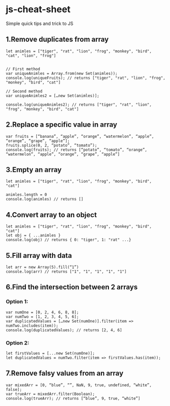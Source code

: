 # js-cheat-sheet
 Simple quick tips and trick to JS

## 1.Remove duplicates from array
```
let animles = ["tiger", "rat", "lion", "frog", "monkey", "bird", "cat", "lion", "frog"]


// First method
var uniqueAnimles = Array.from(new Set(animles));
console.log(uniqueFruits); // returns ["tiger", "rat", "lion", "frog", "monkey", "bird", "cat"]

// Second method
var uniqueAnimles2 = […new Set(animles)];

console.log(uniqueAnimles2); // returns ["tiger", "rat", "lion", "frog", "monkey", "bird", "cat"]
```

## 2.Replace a specific value in array

```
var fruits = [“banana”, “apple”, “orange”, “watermelon”, “apple”, “orange”, “grape”, “apple”];
fruits.splice(0, 2, “potato”, “tomato”);
console.log(fruits); // returns [“potato”, “tomato”, “orange”, “watermelon”, “apple”, “orange”, “grape”, “apple”]
```

## 3.Empty an array
```
let animles = ["tiger", "rat", "lion", "frog", "monkey", "bird", "cat"]

animles.length = 0
console.log(animles) // returns []
```

## 4.Convert array to an object
```
let animles = ["tiger", "rat", "lion", "frog", "monkey", "bird", "cat"]
let obj = { ...animles }
console.log(obj) // returns { 0: "tiger", 1: "rat" ...}
```

## 5.Fill array with data
```
let arr = new Array(5).fill(“1”)
console.log(arr) // returns ["1", "1", "1", "1", "1"]
```

## 6.Find the intersection between 2 arrays
### Option 1:
```
var numOne = [0, 2, 4, 6, 8, 8];
var numTwo = [1, 2, 3, 4, 5, 6];
var duplicatedValues = […new Set(numOne)].filter(item => numTwo.includes(item));
console.log(duplicatedValues); // returns [2, 4, 6]
```
### Option 2:
```
let firstValues = [...new Set(numOne)];
let duplicatedValues = numTwo.filter(item => firstValues.has(item));
```

## 7.Remove falsy values from an array
```
var mixedArr = [0, “blue”, “”, NaN, 9, true, undefined, “white”, false];
var trueArr = mixedArr.filter(Boolean);
console.log(trueArr); // returns [“blue”, 9, true, “white”]
```


